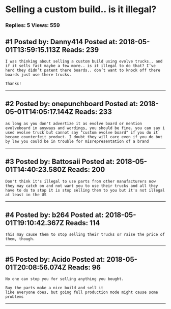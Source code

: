 # Selling a custom build.. is it illegal?

### Replies: 5 Views: 559

## \#1 Posted by: Danny414 Posted at: 2018-05-01T13:59:15.113Z Reads: 239

```
I was thinking about selling a custom build using evolve trucks.. and if it sells fast maybe a few more.. is it illegal to do that? I’ve herd they didn’t patent there boards.. don’t want to knock off there boards just use there trucks. 

Thanks!
```

---
## \#2 Posted by: onepunchboard Posted at: 2018-05-01T14:05:17.144Z Reads: 233

```
as long as you don't advertize it as evolve board or mention evolveboard in anyways and wordings, you should be fine. you can say i used evolve truck but cannot say "custom evolve board" if you do it became counterfeit product. I doubt they will care even if you do but by law you could be in trouble for misrepresentation of a brand
```

---
## \#3 Posted by: Battosaii Posted at: 2018-05-01T14:40:23.580Z Reads: 200

```
Don't think it's illegal to use parts from other manufacturers now they may catch on and not want you to use their trucks and all they have to do to stop it is stop selling them to you but it's not illegal at least in the US
```

---
## \#4 Posted by: b264 Posted at: 2018-05-01T19:10:42.367Z Reads: 114

```
This may cause them to stop selling their trucks or raise the price of them, though.
```

---
## \#5 Posted by: Acido Posted at: 2018-05-01T20:08:56.074Z Reads: 96

```
No one can stop you for selling anything you bought.

Buy the parts make a nice build and sell it
like everyone does, but going full production mode might cause some problems
```

---
